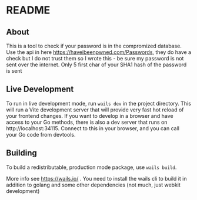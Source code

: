 # README

## About

This is a tool to check if your password is in the compromized database. Use the api in here https://haveibeenpwned.com/Passwords, they do have a check but I do not trust them so I wrote this - be sure my password is not sent over the internet. Only 5 first char of your SHA1 hash of the password is sent 



## Live Development

To run in live development mode, run `wails dev` in the project directory. This will run a Vite development
server that will provide very fast hot reload of your frontend changes. If you want to develop in a browser
and have access to your Go methods, there is also a dev server that runs on http://localhost:34115. Connect
to this in your browser, and you can call your Go code from devtools.

## Building

To build a redistributable, production mode package, use `wails build`.

More info see https://wails.io/ . You need to install the wails cli to build it in addition to golang and some other dependencies (not much, just webkit development)
